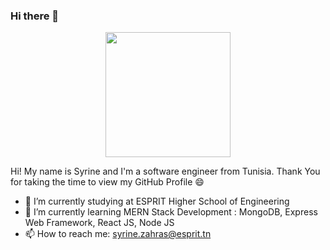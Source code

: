 ### Hi there 👋

<p align="center">
    <img width="200" src="https://media.giphy.com/media/26tn33aiTi1jkl6H6/giphy.gif">
</p>


Hi! My name is Syrine and I'm a software engineer from Tunisia. Thank You for taking the time to view my GitHub Profile 😄


- 🔭 I’m currently studying at ESPRIT Higher School of Engineering
- 🌱 I’m currently learning MERN Stack Development : MongoDB, Express Web Framework, React JS, Node JS
- 📫 How to reach me: syrine.zahras@esprit.tn


